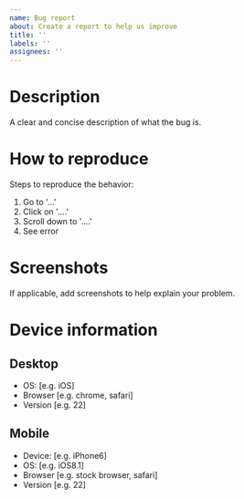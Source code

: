 ```yaml
---
name: Bug report
about: Create a report to help us improve
title: ''
labels: ''
assignees: ''
---
```


# Description
A clear and concise description of what the bug is.

# How to reproduce
Steps to reproduce the behavior:

1. Go to '...'
2. Click on '....'
3. Scroll down to '....'
4. See error

# Screenshots
If applicable, add screenshots to help explain your problem.

# Device information

## Desktop
- OS: [e.g. iOS]
- Browser [e.g. chrome, safari]
- Version [e.g. 22]

## Mobile
- Device: [e.g. iPhone6]
- OS: [e.g. iOS8.1]
- Browser [e.g. stock browser, safari]
- Version [e.g. 22]
